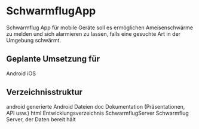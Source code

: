 SchwarmflugApp
==============

Schwarmflug App für mobile Geräte soll es ermöglichen Ameisenschwärme zu melden und sich alarmieren zu lassen, falls eine gesuchte Art in der Umgebung schwärmt.


Geplante Umsetzung für
----------------------
Android
iOS

Verzeichnisstruktur
-------------------
android generierte Android Dateien
doc Dokumentation (Präsentationen, API usw.)
html Entwicklungsverzeichnis
SchwarmflugServer Schwarmflug Server, der Daten bereit hält
